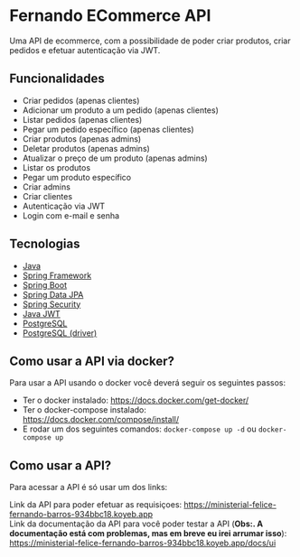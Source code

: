 # Fernando ECommerce API

Uma API de ecommerce, com a possibilidade de poder criar produtos, criar pedidos e efetuar autenticação via JWT.

## Funcionalidades
- Criar pedidos (apenas clientes)
- Adicionar um produto a um pedido (apenas clientes)
- Listar pedidos (apenas clientes)
- Pegar um pedido específico (apenas clientes)
- Criar produtos (apenas admins)
- Deletar produtos (apenas admins)
- Atualizar o preço de um produto (apenas admins)
- Listar os produtos
- Pegar um produto específico
- Criar admins
- Criar clientes
- Autenticação via JWT
- Login com e-mail e senha

## Tecnologias
- [Java](https://www.java.com/pt-BR/)
- [Spring Framework](https://spring.io/projects/spring-framework)
- [Spring Boot](https://spring.io/projects/spring-boot)
- [Spring Data JPA](https://spring.io/projects/spring-data-jpa)
- [Spring Security](https://spring.io/projects/spring-security)
- [Java JWT](https://github.com/auth0/java-jwt)
- [PostgreSQL](https://www.postgresql.org/)
- [PostgreSQL (driver)](https://github.com/pgjdbc/pgjdbc)




## Como usar a API via docker?
Para usar a API usando o docker você deverá seguir os seguintes passos:
- Ter o docker instalado: https://docs.docker.com/get-docker/
- Ter o docker-compose instalado: https://docs.docker.com/compose/install/
- E rodar um dos seguintes comandos: ```docker-compose up -d``` ou ```docker-compose up```

## Como usar a API?
Para acessar a API é só usar um dos links:
<br>

Link da API para poder efetuar as requisiçoes: https://ministerial-felice-fernando-barros-934bbc18.koyeb.app
<br>
Link da documentação da API para você poder testar a API (**Obs:. A documentação está com problemas, mas em breve eu irei arrumar isso**): https://ministerial-felice-fernando-barros-934bbc18.koyeb.app/docs/ui
